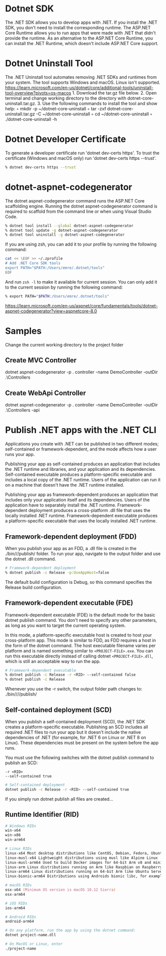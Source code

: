 # Dotnet SDK

The .NET SDK allows you to develop apps with .NET. If you install the .NET SDK, you don't need to install the corresponding runtime. The ASP.NET Core Runtime allows you to run apps that were made with .NET that didn't provide the runtime. As an alternative to the ASP.NET Core Runtime, you can install the .NET Runtime, which doesn't include ASP.NET Core support.

# Dotnet Uninstall Tool

The .NET Uninstall tool automates removing .NET SDKs and runtimes from your system. The tool supports Windows and macOS. Linux isn't supported.
https://learn.microsoft.com/en-us/dotnet/core/additional-tools/uninstall-tool-overview?pivots=os-macos
    1. Download the tar.gz file below.
    2. Open terminal and change working directory to the directory with dotnet-core-uninstall.tar.gz.
    3. Use the following commands to install the tool and show help:
        ◦ mkdir -p ~/dotnet-core-uninstall
        ◦ tar -zxf dotnet-core-uninstall.tar.gz -C ~/dotnet-core-uninstall
        ◦ cd ~/dotnet-core-uninstall
        ◦ ./dotnet-core-uninstall -h

# Dotnet Developer Certificate

To generate a developer certificate run 'dotnet dev-certs https'. To trust the certificate (Windows and macOS only) run 'dotnet dev-certs https --trust'.

```zsh
% dotnet dev-certs https --trust
```

# dotnet-aspnet-codegenerator

The dotnet aspnet-codegenerator command runs the ASP.NET Core scaffolding engine. Running the dotnet aspnet-codegenerator command is required to scaffold from the command line or when using Visual Studio Code. 

```zsh
% dotnet tool install --global dotnet-aspnet-codegenerator
% dotnet tool update -g dotnet-aspnet-codegenerator
% dotnet tool uninstall -g dotnet-aspnet-codegenerator
```

If you are using zsh, you can add it to your profile by running the following command:

```zsh
cat << \EOF >> ~/.zprofile
# Add .NET Core SDK tools
export PATH="$PATH:/Users/emre/.dotnet/tools"
EOF
```

And run `zsh -l` to make it available for current session. You can only add it to the current session by running the following command:

```zsh
% export PATH="$PATH:/Users/emre/.dotnet/tools"
```

https://learn.microsoft.com/en-us/aspnet/core/fundamentals/tools/dotnet-aspnet-codegenerator?view=aspnetcore-8.0

# Samples

Change the current working directory to the project folder 

## Create MVC Controller 
dotnet aspnet-codegenerator -p . controller -name DemoController -outDir .\Controllers 

## Create WebApi Controller 
dotnet aspnet-codegenerator -p . controller -name DemoController -outDir .\Controllers -api 

# Publish .NET apps with the .NET CLI

Applications you create with .NET can be published in two different modes; self-contained or framework-dependent, and the mode affects how a user runs your app.

Publishing your app as self-contained produces an application that includes the .NET runtime and libraries, and your application and its dependencies. Self-contained executable produces a platform-specific executable and includes a local copy of the .NET runtime. Users of the application can run it on a machine that doesn't have the .NET runtime installed.

Publishing your app as framework-dependent produces an application that includes only your application itself and its dependencies. Users of the application have to separately install the .NET runtime. Framework-dependent deployment produces a cross-platform .dll file that uses the locally installed .NET runtime. Framework-dependent executable produces a platform-specific executable that uses the locally installed .NET runtime.

## Framework-dependent deployment (FDD)

When you publish your app as an FDD, a <PROJECT-NAME>.dll file is created in the ./bin/<BUILD-CONFIGURATION>/<TFM>/publish/ folder. To run your app, navigate to the output folder and use the dotnet <PROJECT-NAME>.dll command.

```zsh
# Framework-dependent deployment	
% dotnet publish -c Release -p:UseAppHost=false
```

The default build configuration is Debug, so this command specifies the Release build configuration. 

## Framework-dependent executable (FDE)

Framework-dependent executable (FDE) is the default mode for the basic dotnet publish command. You don't need to specify any other parameters, as long as you want to target the current operating system.

In this mode, a platform-specific executable host is created to host your cross-platform app. This mode is similar to FDD, as FDD requires a host in the form of the dotnet command. The host executable filename varies per platform and is named something similar to `<PROJECT-FILE>.exe`. You can run this executable directly instead of calling dotnet `<PROJECT-FILE>.dll`, which is still an acceptable way to run the app.

```zsh
# Framework-dependent executable	
% dotnet publish -c Release -r <RID> --self-contained false
% dotnet publish -c Release
```

Whenever you use the -r switch, the output folder path changes to: ./bin/<BUILD-CONFIGURATION>/<TFM>/<RID>/publish/

## Self-contained deployment (SCD)

When you publish a self-contained deployment (SCD), the .NET SDK creates a platform-specific executable. Publishing an SCD includes all required .NET files to run your app but it doesn't include the native dependencies of .NET (for example, for .NET 6 on Linux or .NET 8 on Linux). These dependencies must be present on the system before the app runs.

You must use the following switches with the dotnet publish command to publish an SCD:

```
-r <RID>
--self-contained true
```

```zsh
# Self-contained deployment	
dotnet publish -c Release -r <RID> --self-contained true
```

If you simply run dotnet publish all files are created...

## Runtime Identifier (RID)

```zsh
# Windows RIDs
win-x64
win-x86
win-arm64

# Linux RIDs
linux-x64 Most desktop distributions like CentOS, Debian, Fedora, Ubuntu, and derivatives
linux-musl-x64 Lightweight distributions using musl like Alpine Linux
linux-musl-arm64 Used to build Docker images for 64-bit Arm v8 and minimalistic base images
linux-arm Linux distributions running on Arm like Raspbian on Raspberry Pi Model 2+
linux-arm64 Linux distributions running on 64-bit Arm like Ubuntu Server 64-bit on Raspberry Pi Model 3+
linux-bionic-arm64 Distributions using Androids bionic libc, for example, Termux

# macOS RIDs
osx-x64 (Minimum OS version is macOS 10.12 Sierra)
osx-arm64

# iOS RIDs
ios-arm64

# Android RIDs
android-arm64

# On any platform, run the app by using the dotnet command:
dotnet project-name.dll

# On MacOS or Linux, enter 
./project-name
```